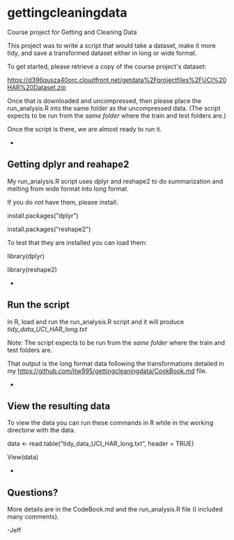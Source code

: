 # gettingcleaningdata
Course project for Getting and Cleaning Data

This project was to write a script that would take a dataset, 
make it more tidy, and save a transformed dataset either in long or wide format.

To get started, please retrieve a copy of the course project's dataset:

https://d396qusza40orc.cloudfront.net/getdata%2Fprojectfiles%2FUCI%20HAR%20Dataset.zip

Once that is downloaded and uncompressed, then please place the run_analysis.R into 
the same folder as the uncompressed data. (The script expects to be run from the 
*same folder* where the train and test folders are.)

Once the script is there, we are almost ready to run it.

-
Getting dplyr and reahape2
-
My run_analysis.R script uses dplyr and reshape2 to do summarization and melting from wide format into long format.  

If you do not have them, please install:

install.packages("dplyr")

install.packages("reshape2")

To test that they are installed you can load them:

library(dplyr)

library(reshape2)

-
Run the script
-
In R, load and run the run_analysis.R script and it will produce _tidy_data_UCI_HAR_long.txt_

Note: The script expects to be run from the *same folder* where the train and test folders are.

That output is the long format data following the transformations detailed in my
https://github.com/jtw995/gettingcleaningdata/CookBook.md file.

-
View the resulting data
-
To view the data you can run these commands in R while in the working directorw with the data.

data <- read.table("tidy_data_UCI_HAR_long.txt", header = TRUE)

View(data)

-
Questions?
-

More details are in the CodeBook.md and the run_analysis.R file (I included many comments).

-Jeff
